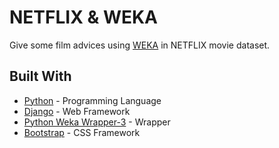 # NETFLIX & WEKA
Give some film advices using [WEKA](https://www.cs.waikato.ac.nz/ml/weka/) in NETFLIX movie dataset.
## Built With
- [Python](https://www.python.org/) - Programming Language
- [Django](https://www.djangoproject.com/) - Web Framework
- [Python Weka Wrapper-3](https://fracpete.github.io/python-weka-wrapper3/) - Wrapper
- [Bootstrap](https://getbootstrap.com/) - CSS Framework